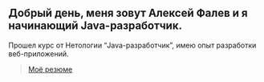 ## Добрый день, меня зовут Алексей Фалев и я начинающий Java-разработчик.

Прошел курс от Нетологии “Java-разработчик”, имею опыт разработки веб-приложений.
>[Моё резюме](https://docs.google.com/document/d/15DF-rcojeNWf-41DEty85pfZZzra9YhqN0cvD1i0neY/edit?usp=sharing)
